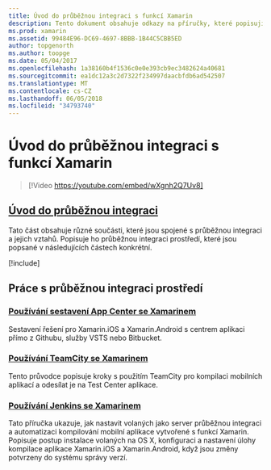 ```yaml
---
title: Úvod do průběžnou integraci s funkcí Xamarin
description: Tento dokument obsahuje odkazy na příručky, které popisují průběžnou integraci s funkcí Xamarin. Odkazovaný obsah poskytuje přehled průběžnou integraci a popisuje sestavení aplikace Center, TeamCity a volaných.
ms.prod: xamarin
ms.assetid: 99484E96-DC69-4697-8BBB-1B44C5CBB5ED
author: topgenorth
ms.author: toopge
ms.date: 05/04/2017
ms.openlocfilehash: 1a38160b4f1536c0e0e393cb9ec3482624a40681
ms.sourcegitcommit: ea1dc12a3c2d7322f234997daacbfdb6ad542507
ms.translationtype: MT
ms.contentlocale: cs-CZ
ms.lasthandoff: 06/05/2018
ms.locfileid: "34793740"
---
```

# <a name="introduction-to-continuous-integration-with-xamarin"></a>Úvod do průběžnou integraci s funkcí Xamarin

> [!Video https://youtube.com/embed/wXgnh2Q7Uv8]

##  <a name="introduction-to-continuous-integrationtoolsciintro-to-cimd"></a>[Úvod do průběžnou integraci](~/tools/ci/intro-to-ci.md)

Tato část obsahuje různé součásti, které jsou spojené s průběžnou integraci a jejich vztahů. Popisuje ho průběžnou integraci prostředí, které jsou popsané v následujících částech konkrétní.

[!include[](~/tools/ci/includes/firewall-information.md)]

## <a name="working-with-continuous-integration-environments"></a>Práce s průběžnou integraci prostředí

### <a name="using-app-center-build-with-xamarinappcenterbuildxamarin"></a>[Používání sestavení App Center se Xamarinem](/appcenter/build/xamarin/)

Sestavení řešení pro Xamarin.iOS a Xamarin.Android s centrem aplikaci přímo z Githubu, služby VSTS nebo Bitbucket.

### <a name="using-teamcity-with-xamarintoolsciteamcitymd"></a>[Používání TeamCity se Xamarinem](~/tools/ci/teamcity.md)

Tento průvodce popisuje kroky s použitím TeamCity pro kompilaci mobilních aplikací a odesílat je na Test Center aplikace.

### <a name="using-jenkins-with-xamarintoolscijenkins-walkthroughmd"></a>[Používání Jenkins se Xamarinem](~/tools/ci/jenkins-walkthrough.md)

Tato příručka ukazuje, jak nastavit volaných jako server průběžnou integraci a automatizaci kompilování mobilní aplikace vytvořené s funkcí Xamarin. Popisuje postup instalace volaných na OS X, konfiguraci a nastavení úlohy kompilace aplikace Xamarin.iOS a Xamarin.Android, když jsou změny potvrzeny do systému správy verzí.
